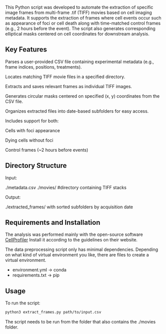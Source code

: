 
This Python script was developed to automate the extraction of specific image frames from multi-frame .tif (TIFF) movies based on cell imaging metadata. It supports the extraction of frames where cell events occur such as appearance of foci or cell death along with time-matched control frames (e.g., 2 hours before the event). The script also generates corresponding elliptical masks centered on cell coordinates for downstream analysis.

## Key Features
Parses a user-provided CSV file containing experimental metadata (e.g., frame indices, positions, treatments).

Locates matching TIFF movie files in a specified directory.

Extracts and saves relevant frames as individual TIFF images.

Generates circular masks centered on specified (x, y) coordinates from the CSV file.

Organizes extracted files into date-based subfolders for easy access.

Includes support for both:

Cells with foci appearance

Dying cells without foci

Control frames (~2 hours before events)


## Directory Structure

Input:

./metadata.csv
./movies/ #directory containing TIFF stacks

Output:

./extracted_frames/ with sorted subfolders by acquisition date


## Requirements and Installation

The analysis was performed mainly with the open-source software [CellProfiler](https://cellprofiler.org/)
Install it according to the guidelines on their website.

The data preprocessing script only has minimal dependencies. Depending on what kind of virtual environment you like, there are files to create 
a virtual environment.
  
  - environment.yml &rightarrow; conda
  - requirements.txt &rightarrow; pip




## Usage

To run the script:

```bash
python3 extract_frames.py path/to/input.csv
```

The script needs to be run from the folder that also contains the ./movies folder.




